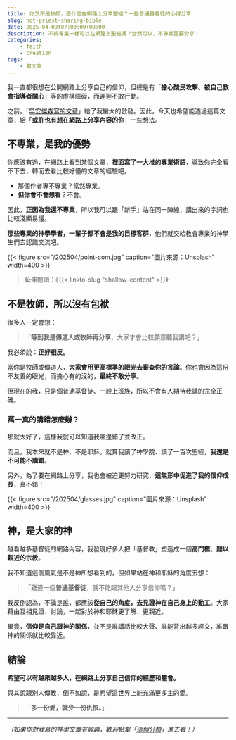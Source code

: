 ```yaml
---
title: 你又不是牧師，憑什麼在網路上分享聖經？一些普通基督徒的心得分享
slug: not-priest-sharing-bible
date: 2025-04-09T07:00:00+08:00
description: 不夠專業一樣可以在網路上聖經嗎？當然可以，不專業更要分享！
categories:
    - faith
    - creation
tags:
    - 寫文章
---
```


我一直都很想在公開網路上分享自己的信仰，但總是有「**擔心酸民攻擊、被自己教會指導者關心**」等的虛構障礙，而遲遲不敢行動。

之前，「[早安傑森寫的文章](https://morningjason.com/not-expert/)」給了我蠻大的啟發。因此，今天也希望能透過這篇文章，給「**或許也有想在網路上分享內容的你**」一些想法。

## 不專業，是我的優勢

你應該有過，在網路上看到某個文章，**裡面寫了一大堆的專業術語**，導致你完全看不下去，轉而去看比較好懂的文章的經驗吧。

* 那個作者專不專業？當然專業。
* **但你會不會想看**？不會。

因此，**正因為我還不專業**，所以我可以跟「新手」站在同一陣線，講出來的字詞也比較淺顯易懂。

**那些專業的神學學者，一輩子都不會是我的目標客群**，他們就交給教會專業的神學生們去認識交流吧。

{{< figure src="/202504/point-com.jpg" caption="圖片來源：Unsplash" width=400 >}}

> 延伸閱讀：《{{< linkto-slug "shallow-content" >}}》

## 不是牧師，所以沒有包袱

很多人一定會想：

> 「**等到我是傳道人或牧師再分享**，大家才會比較願意聽我講吧？」

我必須說：**正好相反。**

當你是牧師或傳道人，**大家會用更高標準的眼光去審查你的言論**。你也會因為這份不友善的眼光，而擔心有的沒的，**最終不敢分享**。

但現在的我，只是個普通基督徒、一般上班族，所以不會有人期待我講的完全正確。

### 萬一真的講錯怎麼辦？

那就太好了，這樣我就可以知道我哪邊錯了並改正。

而且，我本來就不是神、不是耶穌。就算我讀了神學院、讀了一百次聖經，**我還是不可能不講錯**。

另外，為了要在網路上分享，我也會被迫更努力研究，**這無形中促進了我的信仰成長**，真不錯！

{{< figure src="/202504/glasses.jpg" caption="圖片來源：Unsplash" width=400 >}}

## 神，是大家的神

越看越多基督徒的網路內容，我發現好多人把「基督教」塑造成一個**高門檻、難以親近的宗教**。

我不知道這個風氣是不是神所想看到的，但如果站在神和耶穌的角度去想：

> 「難道一個**普通基督徒**，就不能跟其他人分享信仰嗎？」

我反倒認為，不論是誰，都應該**從自己的角度，去見證神在自己身上的動工**。大家藉由互相見證、討論，一起對於神和耶穌更了解、更親近。

畢竟，**信仰是自己跟神的關係**，並不是誰講話比較大聲、誰能背出越多經文，誰跟神的關係就比較靠近。

## 結論

**希望可以有越來越多人，在網路上分享自己信仰的經歷和體會。**

與其說跟別人傳教，倒不如說，是希望這世界上能充滿更多主的愛。

> 「**多一份愛，就少一份仇恨。**」

---

*（如果你對我寫的神學文章有興趣，歡迎點擊「[這個分類](/categories/theology/)」進去看！）*
